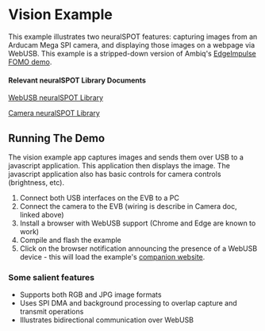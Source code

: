 # Vision Example

This example illustrates two neuralSPOT features: capturing images from an Arducam Mega SPI camera, and displaying those images on a webpage via WebUSB. This example is a stripped-down version of Ambiq's [EdgeImpulse FOMO demo](https://github.com/AmbiqAI/edgeimpulse-examples/tree/main/fomo/apollo5).

#### Relevant neuralSPOT Library Documents 

[WebUSB neuralSPOT Library](../../../neuralspot/ns-usb/README.md)

[Camera neuralSPOT Library](../../../neuralspot/ns-camera/README.md)

## Running The Demo

The vision example app captures images and sends them over USB to a javascript application. This application then displays the image. The javascript application also has basic controls for camera controls (brightness, etc).

1. Connect both USB interfaces on the EVB to a PC
2. Connect the camera to the EVB (wiring is describe in Camera doc, linked above)
3. Install a browser with WebUSB support (Chrome and Edge are known to work)
4. Compile and flash the example
5. Click on the browser notification announcing the presence of a WebUSB device - this will load the example's [companion website](https://github.com/AmbiqAI/web-ble-dashboards/blob/main/vision_demo/index.html).

### Some salient features

- Supports both RGB and JPG image formats
- Uses SPI DMA and background processing to overlap capture and transmit operations
- Illustrates bidirectional communication over WebUSB

